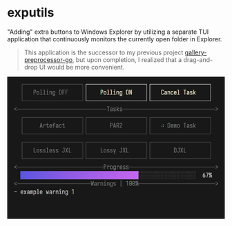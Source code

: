# exputils

"Adding" extra buttons to Windows Explorer by utilizing a separate TUI application that continuously monitors the currently open folder in Explorer.

> This application is the successor to my previous project [gallery-preprocessor-go](https://github.com/Delnegend/gallery-preprocessor-go), but upon completion, I realized that a drag-and-drop UI would be more convenient.

![screenshot](assets/image.png)